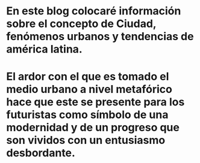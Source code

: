 # En este blog colocaré información sobre el concepto de Ciudad, fenómenos urbanos y tendencias de américa latina. 


# El ardor con el que es tomado el medio urbano a nivel metafórico hace que este se presente para los futuristas como símbolo de una modernidad y de un progreso que son vividos con un entusiasmo desbordante.
